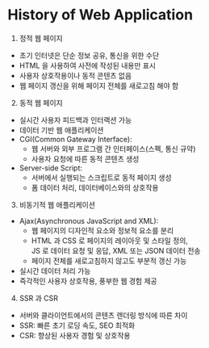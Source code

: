 # History of Web Application

1. 정적 웹 페이지

- 초기 인터넷은 단순 정보 공유, 통신을 위한 수단
- HTML 을 사용하여 사전에 작성된 내용만 표시
- 사용자 상호작용이나 동적 콘텐츠 없음
- 웹 페이지 갱신을 위해 페이지 전체를 새로고침 해야 함

2. 동적 웹 페이지

- 실시간 사용자 피드백과 인터랙션 가능
- 데이터 기반 웹 애플리케이션
- CGI(Common Gateway Interface):
  - 웹 서버와 외부 프로그램 간 인터페이스(스펙, 통신 규약)
  - 사용자 요청에 따른 동적 콘텐츠 생성
- Server-side Script:
  - 서버에서 실행되는 스크립트로 동적 페이지 생성
  - 폼 데이터 처리, 데이터베이스와의 상호작용

3. 비동기적 웹 애플리케이션

- Ajax(Asynchronous JavaScript and XML):
  - 웹 페이지의 디자인적 요소와 정보적 요소를 분리
  - HTML 과 CSS 로 페이지의 레이아웃 및 스타일 정의,  
    JS 로 데이터 요청 및 응답, XML 또는 JSON 데이터 전송
  - 페이지 전체를 새로고침하지 않고도 부분적 갱신 가능
- 실시간 데이터 처리 가능
- 즉각적인 사용자 상호작용, 풍부한 웹 경험 제공

4. SSR 과 CSR

- 서버와 클라이언트에서의 콘텐츠 렌더링 방식에 따른 차이
- SSR: 빠른 초기 로딩 속도, SEO 최적화
- CSR: 향상된 사용자 경험 및 상호작용
